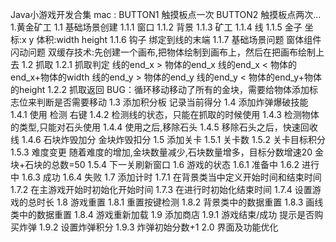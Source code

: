 Java小游戏开发合集
mac : BUTTON1 触摸板点一次 BUTTON2 触摸板点两次...
1.黄金矿工
    1.1 基础场景创建
        1.1.1 窗口
        1.1.2 背景
        1.1.3 矿工
        1.1.4 线
        1.1.5 金子
            坐标:x y 
            体积:width height
        1.1.6 钩子
            绑定到线的末端
        1.1.7 基础场景问题
            窗体组件闪动问题
            双缓存技术:先创建一个画布,把物体绘制到画布上，然后在把画布绘制上去
    1.2 抓取
        1.2.1 抓取判定
            线的end_x > 物体的end_x
            线的end_x < 物体的end_x+物体的width
            线的end_y > 物体的end_y
            线的end_y < 物体的end_y+物体的height
        1.2.2 抓取返回
            BUG：循环移动移动了所有的金块，需要给物体添加标志位来判断是否需要移动
    1.3 添加积分板
        记录当前得分
    1.4 添加炸弹爆破技能
        1.4.1  使用 检测 右键
        1.4.2  检测线的状态，只能在抓取的时候使用
        1.4.3  检测物体的类型,只能对石头使用
        1.4.4  使用之后,移除石头
        1.4.5  移除石头之后，快速回收线
        1.4.6  石块炸毁加分 金块炸毁扣分
    1.5 添加关卡
        1.5.1 关卡数
        1.5.2 关卡目标积分
        1.5.3 难度变更
            随着难度的增加,金块数量减少,石块数量增多，目标分数增速20
            金块+石块的总数=50
        1.5.4 下一关刷新窗口
    1.6 游戏的状态
        1.6.1 准备中
        1.6.2 进行中
        1.6.3 成功
        1.6.4 失败
    1.7 添加计时
        1.7.1 在背景类当中定义开始时间和结束时间
        1.7.2 在主游戏开始时初始化开始时间
        1.7.3 在进行时初始化结束时间
        1.7.4 设置游戏的总时长
    1.8 游戏重置
        1.8.1 重置按键检测
        1.8.2 背景类中的数据重置
        1.8.3 画线类中的数据重置
        1.8.4 游戏重新加载
    1.9 添加商店
        1.9.1 游戏结束/成功 提示是否购买炸弹
        1.9.2 设置炸弹积分
        1.9.3 炸弹初始分数+1
    2.0 界面及功能优化
        
    
    
     
    